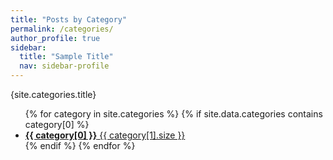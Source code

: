 ```yaml
---
title: "Posts by Category"
permalink: /categories/
author_profile: true
sidebar:
  title: "Sample Title"
  nav: sidebar-profile
---
```

<span class="nav__sub-title">{site.categories.title}</span>
<ul class="taxonomy__index">
    {% for category in site.categories %}
       {% if site.data.categories contains category[0] %}
        <li>
          <a href="{{category[0]}}">
            <strong>{{ category[0] }}</strong> <span class="taxonomy__count">{{ category[1].size }}</span>
          </a>
        </li>
      {% endif %}
    {% endfor %}
</ul>